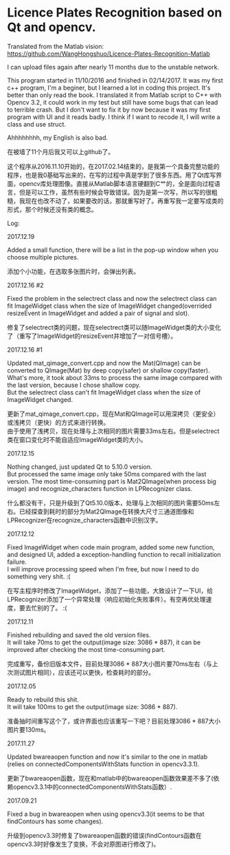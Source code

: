# Licence Plates Recognition based on Qt and opencv. 
Translated from the Matlab vision: https://github.com/WangHongshuo/Licence-Plates-Recognition-Matlab

I can upload files again after nearly 11 months due to the unstable network.

This program started in 11/10/2016 and finished in 02/14/2017. It was my first c++ program, I'm a beginer, but I learned a lot in coding this project. It's better than only read the book. I translated it from Matlab script to C++ with Opencv 3.2, it could work in my test but still have some bugs that can lead to terrible crash. But I don't want to fix it by now because it was my first program with UI and it reads badly. I think if I want to recode it, I will write a class and use struct.

Ahhhhhhhh, my English is also bad.

在被墙了11个月后我又可以上github了。

这个程序从2016.11.10开始的，在2017.02.14结束的，是我第一个具备完整功能的程序，也是我0基础写出来的，在写的过程中真是学到了很多东西。用了Qt库写界面，opencv库处理图像。直接从Matlab脚本语言硬翻到C艹的，全是面向过程语言，但是可以工作，虽然有些时候会导致错误。因为是第一次写，所以写的很粗糙，我现在也改不动了，如果要改的话，那就重写好了。再重写我一定要写成类的形式，那个时候还没有类的概念。

Log:       

2017.12.19

Added a small function, there will be a list in the pop-up window when you choose multiple pictures.     

添加个小功能，在选取多张图片时，会弹出列表。         

2017.12.16 #2

Fixed the problem in the selectrect class and now the selectrect class can fit ImageWidget class when the size of ImageWidget changed(overrided resizeEvent in ImageWidget and added a pair of signal and slot).     

修复了selectrect类的问题，现在selectrect类可以随ImageWidget类的大小变化了（重写了ImageWidget的resizeEvent并增加了一对信号槽）。

2017.12.16 #1

Updated mat_qimage_convert.cpp and now the Mat(QImage) can be converted to QImage(Mat) by deep copy(safer) or shallow copy(faster).    
What's more, it took about 33ms to process the same image compared with the last version, because I chose shallow copy.      
But the selectrect class can't fit ImageWidget class when the size of ImageWidget changed. 

更新了mat_qimage_convert.cpp，现在Mat和QImage可以用深拷贝（更安全）或浅拷贝（更快）的方式来进行转换。     
由于使用了浅拷贝，现在处理与上次相同的图片需要33ms左右。但是selectrect类在窗口变化时不能自适应ImageWidget类的大小。

2017.12.15

Nothing changed, just updated Qt to 5.10.0 version.      
But processed the same image only take 50ms compared with the last version. The most time-consuming part is Mat2QImage(when process big image) and recognize_characters function in LPRecognizer class.

什么都没有干，只是升级到了Qt5.10.0版本，处理与上次相同的图片需要50ms左右。已经探查到耗时的部分为Mat2QImage在转换大尺寸三通道图像和LPRecognizer在recognize_characters函数中识别汉字。

2017.12.12

Fixed ImageWidget when code main program, added some new function, and designed UI, added a exception-handling function to recall initialization failure.      
I will improve processing speed when I'm free, but now I need to do something very shit. :( 

在写主程序时修改了ImageWidget，添加了一些功能，大致设计了一下UI，给LPRecognizer添加了一个异常处理（响应初始化失败事件）。有空再优处理速度，要去忙别的了。 :(

2017.12.11

Finished rebuilding and saved the old version files.      
It will take 70ms to get the output(image size: 3086 * 887), it can be improved after checking the most time-consuming part.

完成重写，备份旧版本文件，目前处理3086 * 887大小图片要70ms左右（与上次测试图片相同），应该还可以更快，检查耗时的部分。

2017.12.05

Ready to rebuild this shit.      
It will take 100ms to get the output(image size: 3086 * 887).

准备抽时间重写这个了，或许界面也应该重写一下吧？目前处理3086 * 887大小图片要130ms。

2017.11.27

Updated bwareaopen function and now it's similar to the one in matlab (relies on connectedComponentsWithStats function in opencv3.3.1).

更新了bwareaopen函数，现在和matlab中的bwareaopen函数效果差不多了(依赖opencv3.3.1中的connectedComponentsWithStats函数）.

2017.09.21

Fixed a bug in bwareaopen when using opencv3.3(it seems to be that findContours has some changes).

升级到opencv3.3时修复了bwareaopen函数的错误(findContours函数在opencv3.3时好像发生了变换，不会对原图进行修改了)。







